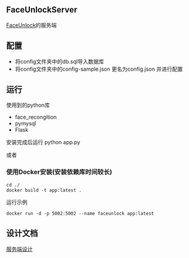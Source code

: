 ## FaceUnlockServer

[FaceUnlock](https://github.com/hzshang/FaceUnlock)的服务端

## 配置

- 将config文件夹中的db.sql导入数据库
- 将config文件夹中的config-sample.json 更名为config.json 并进行配置


## 运行

使用到的python库  

- face_recongition
- pymysql
- Flask

安装完成后运行 python app.py

或者
### 使用Docker安装(安装依赖库时间较长)

	cd ./
	docker build -t app:latest .

运行示例

	docker run -d -p 5002:5002 --name faceunlock app:latest

## 设计文档
[服务端设计](doc/服务端设计.md)


